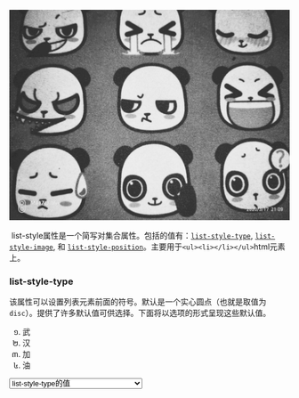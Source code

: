 ![liststyle](../images/liststyle.jpg)

​      list-style属性是一个简写对集合属性。包括的值有：[`list-style-type`](https://developer.mozilla.org/zh-CN/docs/Web/CSS/list-style-type), [`list-style-image`](https://developer.mozilla.org/zh-CN/docs/Web/CSS/list-style-image), 和 [`list-style-position`](https://developer.mozilla.org/zh-CN/docs/Web/CSS/list-style-position)。主要用于`<ul><li></li></ul>`html元素上。

###  list-style-type

该属性可以设置列表元素前面的符号。默认是一个实心圆点（也就是取值为`disc`）。提供了许多默认值可供选择。下面将以选项的形式呈现这些默认值。

<ul style="list-style-type: cambodian;"><li>武</li><li>汉</li><li>加</li><li>油</li></ul>

<select>
    <option selected>list-style-type的值</option>
    <option>disc 实心圆点 (默认值)</option>
    <option>circle 空心圆点</option>
    <option>square 实心方块</option>
    <option>decimal 从1开始的十进制阿拉伯数字</option>
</select>





